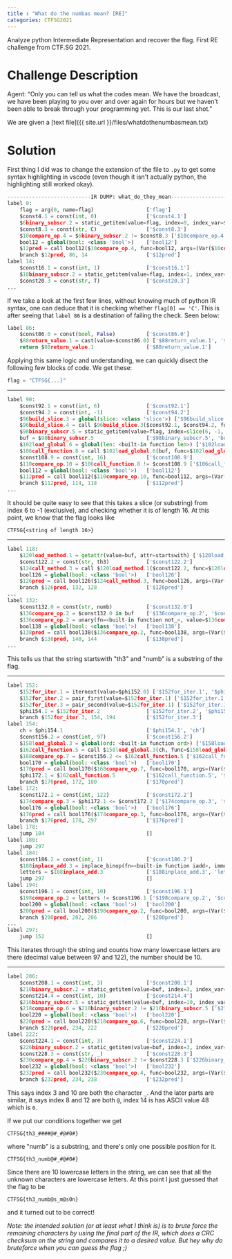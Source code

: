 ```yaml
---
title : "What do the numbas mean? [RE]"
categories: CTFSG2021
---
```


Analyze python Intermediate Representation and recover the flag. First RE challenge from CTF.SG 2021.

# Challenge Description
Agent: “Only you can tell us what the codes mean. We have the broadcast, we have been playing to you over and over again for hours but we haven’t been able to break through your programming yet. This is our last shot.”

We are given a [text file]({{ site.url }}/files/whatdothenumbasmean.txt)

# Solution
First thing I did was to change the extension of the file to `.py` to get some syntax highlighting in vscode (even though it isn't actually python, the highlighting still worked okay).

```python
---------------------------IR DUMP: what_do_they_mean---------------------------
label 0:
    flag = arg(0, name=flag)                 ['flag']
    $const4.1 = const(int, 0)                ['$const4.1']
    $6binary_subscr.2 = static_getitem(value=flag, index=0, index_var=$const4.1, fn=<built-in function getitem>) ['$6binary_subscr.2', '$const4.1', 'flag']
    $const8.3 = const(str, C)                ['$const8.3']
    $10compare_op.4 = $6binary_subscr.2 != $const8.3 ['$10compare_op.4', '$6binary_subscr.2', '$const8.3']
    bool12 = global(bool: <class 'bool'>)    ['bool12']
    $12pred = call bool12($10compare_op.4, func=bool12, args=(Var($10compare_op.4, whatdothenumbasmean.py:26),), kws=(), vararg=None) ['$10compare_op.4', '$12pred', 'bool12']
    branch $12pred, 86, 14                   ['$12pred']
label 14:
    $const16.1 = const(int, 1)               ['$const16.1']
    $18binary_subscr.2 = static_getitem(value=flag, index=1, index_var=$const16.1, fn=<built-in function getitem>) ['$18binary_subscr.2', '$const16.1', 'flag']
    $const20.3 = const(str, T)               ['$const20.3']
...
```

If we take a look at the first few lines, without knowing much of python IR syntax, one can deduce that it is checking whether `flag[0] == 'C'`. This is after seeing that `label 86` is a destination of failing the check. Seen below:

```python
label 86:
    $const86.0 = const(bool, False)          ['$const86.0']
    $88return_value.1 = cast(value=$const86.0) ['$88return_value.1', '$const86.0']
    return $88return_value.1                 ['$88return_value.1']
```

Applying this same logic and understanding, we can quickly disect the following few blocks of code. We get these:

```python
flag = "CTFSG{...}"
```

---

```python
label 90:
    $const92.1 = const(int, 6)               ['$const92.1']
    $const94.2 = const(int, -1)              ['$const94.2']
    $96build_slice.3 = global(slice: <class 'slice'>) ['$96build_slice.3']
    $96build_slice.4 = call $96build_slice.3($const92.1, $const94.2, func=$96build_slice.3, args=(Var($const92.1, whatdothenumbasmean.py:35), Var($const94.2, whatdothenumbasmean.py:35)), kws=(), vararg=None) ['$96build_slice.3', '$96build_slice.4', '$const92.1', '$const94.2']
    $98binary_subscr.5 = static_getitem(value=flag, index=slice(6, -1, None), index_var=$96build_slice.4, fn=<built-in function getitem>) ['$96build_slice.4', '$98binary_subscr.5', 'flag']
    buf = $98binary_subscr.5                 ['$98binary_subscr.5', 'buf']
    $102load_global.6 = global(len: <built-in function len>) ['$102load_global.6']
    $106call_function.8 = call $102load_global.6(buf, func=$102load_global.6, args=[Var(buf, whatdothenumbasmean.py:35)], kws=(), vararg=None) ['$102load_global.6', '$106call_function.8', 'buf']
    $const108.9 = const(int, 16)             ['$const108.9']
    $110compare_op.10 = $106call_function.8 != $const108.9 ['$106call_function.8', '$110compare_op.10', '$const108.9']
    bool112 = global(bool: <class 'bool'>)   ['bool112']
    $112pred = call bool112($110compare_op.10, func=bool112, args=(Var($110compare_op.10, whatdothenumbasmean.py:36),), kws=(), vararg=None) ['$110compare_op.10', '$112pred', 'bool112']
    branch $112pred, 114, 118                ['$112pred']
...
```

It should be quite easy to see that this takes a slice (or substring) from index 6 to -1 (exclusive), and checking whether it is of length 16. At this point, we know that the flag looks like

`CTFSG{<string of length 16>}`

---

```python
label 118:
    $120load_method.1 = getattr(value=buf, attr=startswith) ['$120load_method.1', 'buf']
    $const122.2 = const(str, th3)            ['$const122.2']
    $124call_method.3 = call $120load_method.1($const122.2, func=$120load_method.1, args=[Var($const122.2, whatdothenumbasmean.py:40)], kws=(), vararg=None) ['$120load_method.1', '$124call_method.3', '$const122.2']
    bool126 = global(bool: <class 'bool'>)   ['bool126']
    $126pred = call bool126($124call_method.3, func=bool126, args=(Var($124call_method.3, whatdothenumbasmean.py:40),), kws=(), vararg=None) ['$124call_method.3', '$126pred', 'bool126']
    branch $126pred, 132, 128                ['$126pred']
...
label 132:
    $const132.0 = const(str, numb)           ['$const132.0']
    $136compare_op.2 = $const132.0 in buf    ['$136compare_op.2', '$const132.0', 'buf']
    $136compare_op.2 = unary(fn=<built-in function not_>, value=$136compare_op.2) ['$136compare_op.2', '$136compare_op.2']
    bool138 = global(bool: <class 'bool'>)   ['bool138']
    $138pred = call bool138($136compare_op.2, func=bool138, args=(Var($136compare_op.2, whatdothenumbasmean.py:44),), kws=(), vararg=None) ['$136compare_op.2', '$138pred', 'bool138']
    branch $138pred, 140, 144                ['$138pred']
...
```

This tells us that the string startswith "th3" and "numb" is a substring of the flag.

---

```python
label 152:
    $152for_iter.1 = iternext(value=$phi152.0) ['$152for_iter.1', '$phi152.0']
    $152for_iter.2 = pair_first(value=$152for_iter.1) ['$152for_iter.1', '$152for_iter.2']
    $152for_iter.3 = pair_second(value=$152for_iter.1) ['$152for_iter.1', '$152for_iter.3']
    $phi154.1 = $152for_iter.2               ['$152for_iter.2', '$phi154.1']
    branch $152for_iter.3, 154, 194          ['$152for_iter.3']
label 154:
    ch = $phi154.1                           ['$phi154.1', 'ch']
    $const156.2 = const(int, 97)             ['$const156.2']
    $158load_global.3 = global(ord: <built-in function ord>) ['$158load_global.3']
    $162call_function.5 = call $158load_global.3(ch, func=$158load_global.3, args=[Var(ch, whatdothenumbasmean.py:48)], kws=(), vararg=None) ['$158load_global.3', '$162call_function.5', 'ch']
    $168compare_op.7 = $const156.2 <= $162call_function.5 ['$162call_function.5', '$168compare_op.7', '$const156.2']
    bool170 = global(bool: <class 'bool'>)   ['bool170']
    $170pred = call bool170($168compare_op.7, func=bool170, args=(Var($168compare_op.7, whatdothenumbasmean.py:49),), kws=(), vararg=None) ['$168compare_op.7', '$170pred', 'bool170']
    $phi172.1 = $162call_function.5          ['$162call_function.5', '$phi172.1']
    branch $170pred, 172, 180                ['$170pred']
label 172:
    $const172.2 = const(int, 122)            ['$const172.2']
    $174compare_op.3 = $phi172.1 <= $const172.2 ['$174compare_op.3', '$const172.2', '$phi172.1']
    bool176 = global(bool: <class 'bool'>)   ['bool176']
    $176pred = call bool176($174compare_op.3, func=bool176, args=(Var($174compare_op.3, whatdothenumbasmean.py:49),), kws=(), vararg=None) ['$174compare_op.3', '$176pred', 'bool176']
    branch $176pred, 178, 297                ['$176pred']
label 178:
    jump 184                                 []
label 180:
    jump 297 
label 184:
    $const186.2 = const(int, 1)              ['$const186.2']
    $188inplace_add.3 = inplace_binop(fn=<built-in function iadd>, immutable_fn=<built-in function add>, lhs=letters, rhs=$const186.2, static_lhs=Undefined, static_rhs=Undefined) ['$188inplace_add.3', '$const186.2', 'letters']
    letters = $188inplace_add.3              ['$188inplace_add.3', 'letters']
    jump 297                                 []
label 194:
    $const196.1 = const(int, 10)             ['$const196.1']
    $198compare_op.2 = letters != $const196.1 ['$198compare_op.2', '$const196.1', 'letters']
    bool200 = global(bool: <class 'bool'>)   ['bool200']
    $200pred = call bool200($198compare_op.2, func=bool200, args=(Var($198compare_op.2, whatdothenumbasmean.py:51),), kws=(), vararg=None) ['$198compare_op.2', '$200pred', 'bool200']
    branch $200pred, 202, 206                ['$200pred']
...
label 297:
    jump 152                                 []
```

This iterates through the string and counts how many lowercase letters are there (decimal value between 97 and 122), the number should be 10.

---

```python
label 206:
    $const208.1 = const(int, 3)              ['$const208.1']
    $210binary_subscr.2 = static_getitem(value=buf, index=3, index_var=$const208.1, fn=<built-in function getitem>) ['$210binary_subscr.2', '$const208.1', 'buf']
    $const214.4 = const(int, 10)             ['$const214.4']
    $216binary_subscr.5 = static_getitem(value=buf, index=10, index_var=$const214.4, fn=<built-in function getitem>) ['$216binary_subscr.5', '$const214.4', 'buf']
    $218compare_op.6 = $210binary_subscr.2 != $216binary_subscr.5 ['$210binary_subscr.2', '$216binary_subscr.5', '$218compare_op.6']
    bool220 = global(bool: <class 'bool'>)   ['bool220']
    $220pred = call bool220($218compare_op.6, func=bool220, args=(Var($218compare_op.6, whatdothenumbasmean.py:55),), kws=(), vararg=None) ['$218compare_op.6', '$220pred', 'bool220']
    branch $220pred, 234, 222                ['$220pred']
label 222:
    $const224.1 = const(int, 3)              ['$const224.1']
    $226binary_subscr.2 = static_getitem(value=buf, index=3, index_var=$const224.1, fn=<built-in function getitem>) ['$226binary_subscr.2', '$const224.1', 'buf']
    $const228.3 = const(str, _)              ['$const228.3']
    $230compare_op.4 = $226binary_subscr.2 != $const228.3 ['$226binary_subscr.2', '$230compare_op.4', '$const228.3']
    bool232 = global(bool: <class 'bool'>)   ['bool232']
    $232pred = call bool232($230compare_op.4, func=bool232, args=(Var($230compare_op.4, whatdothenumbasmean.py:55),), kws=(), vararg=None) ['$230compare_op.4', '$232pred', 'bool232']
    branch $232pred, 234, 238                ['$232pred']
```

This says index 3 and 10 are both the character `_`. And the later parts are similar, it says index 8 and 12 are both `@`, index 14 is has ASCII value 48 which is `0`.

If we put our conditions together we get

`CTFSG{th3_####@#_#@#0#}`

where "numb" is a substring, and there's only one possible position for it.

`CTFSG{th3_numb@#_#@#0#}`

Since there are 10 lowercase letters in the string, we can see that all the unknown characters are lowercase letters. At this point I just guessed that the flag to be 

`CTFSG{th3_numb@s_m@s0n}`

and it turned out to be correct!

*Note: the intended solution (or at least what I think is) is to brute force the remaining characters by using the final part of the IR, which does a CRC checksum on the string and compares it to a desired value. But hey why do bruteforce when you can guess the flag ;)*
